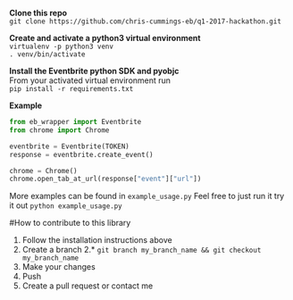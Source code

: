 **Clone this repo**  
`git clone https://github.com/chris-cummings-eb/q1-2017-hackathon.git`  

**Create and activate a python3 virtual environment**  
`virtualenv -p python3 venv`  
`. venv/bin/activate`  

**Install the Eventbrite python SDK and pyobjc**  
From your activated virtual environment run  
`pip install -r requirements.txt`  

**Example**
```python
from eb_wrapper import Eventbrite
from chrome import Chrome

eventbrite = Eventbrite(TOKEN)
response = eventbrite.create_event()

chrome = Chrome()
chrome.open_tab_at_url(response["event"]["url"])
```

More examples can be found in `example_usage.py`
Feel free to just run it try it out `python example_usage.py`

#How to contribute to this library
1. Follow the installation instructions above
2. Create a branch
2.* `git branch my_branch_name && git checkout my_branch_name`
3. Make your changes
4. Push
5. Create a pull request or contact me
